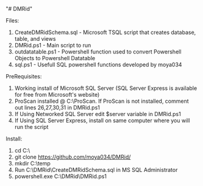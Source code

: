 "# DMRid"

Files:
1. CreateDMRidSchema.sql - Microsoft TSQL script that creates database, table, and views
2. DMRid.ps1 - Main script to run
3. outdatatable.ps1 - Powershell function used to convert Powershell Objects to Powershell Datatable
4. sql.ps1 - Usefull SQL powershell functions developed by moya034

PreRequisites:
1. Working install of Microsoft SQL Server (SQL Server Express is available for free from Microsoft's website)
2. ProScan installed @ C:\ProScan. If ProScan is not installed, comment out lines 26,27,30,31 in DMRid.ps1
3. If Using Networked SQL Server edit $server variable in DMRid.ps1
4. If Using SQL Server Express, install on same computer where you will run the script

Install:
1. cd C:\
2. git clone https://github.com/moya034/DMRid/
3. mkdir C:\temp
4. Run C:\DMRid\CreateDMRidSchema.sql in MS SQL Administrator
5. powershell.exe C:\DMRid\DMRid.ps1
